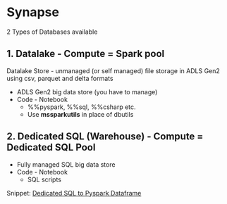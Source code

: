 # Synapse

2 Types of Databases available

## 1. Datalake - Compute = Spark pool

Datalake Store - unmanaged (or self managed) file storage in ADLS Gen2 using csv, parquet and delta formats

* ADLS Gen2 big data store (you have to manage)
* Code - Notebook
  * %%pyspark, %%sql, %%csharp etc.
  * Use **mssparkutils** in place of dbutils


## 2. Dedicated SQL (Warehouse) - Compute = Dedicated SQL Pool
* Fully managed SQL big data store
* Code - Notebook
  * SQL scripts

Snippet: 
[Dedicated SQL to Pyspark Dataframe](code/snippets/pyspark/load-dataframe-from-a-dedicated-SQL-internal-table.md)

